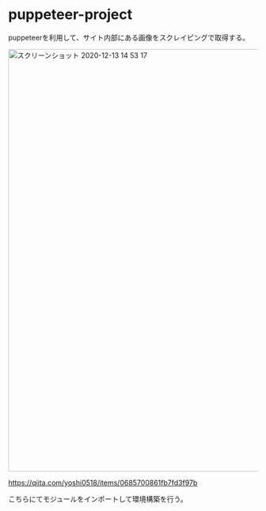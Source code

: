 # puppeteer-project

puppeteerを利用して、サイト内部にある画像をスクレイピングで取得する。

<img width="853" alt="スクリーンショット 2020-12-13 14 53 17" src="https://user-images.githubusercontent.com/57901015/102004936-97e95600-3d58-11eb-863a-fe10049ceed0.png">


https://qiita.com/yoshi0518/items/0685700861fb7fd3f97b

こちらにてモジュールをインポートして環境構築を行う。


